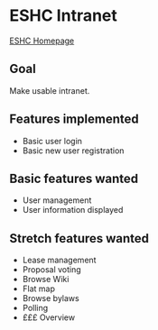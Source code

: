 # ESHC Intranet
[ESHC Homepage](http://edinburghcoop.wordpress.com/)

## Goal
Make usable intranet.

## Features implemented
* Basic user login
* Basic new user registration

## Basic features wanted
* User management
* User information displayed

## Stretch features wanted
* Lease management
* Proposal voting
* Browse Wiki
* Flat map
* Browse bylaws
* Polling
* £££ Overview
